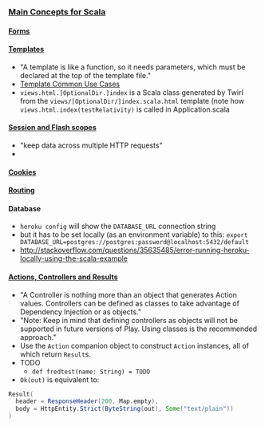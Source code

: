 ### [Main Concepts for Scala](https://www.playframework.com/documentation/2.5.x/ScalaHome)

#### [Forms](https://www.playframework.com/documentation/2.5.x/ScalaForms)

#### [Templates](https://www.playframework.com/documentation/2.5.x/ScalaTemplates)
* "A template is like a function, so it needs parameters, which must be declared at the top of the template file."
* [Template Common Use Cases](https://www.playframework.com/documentation/2.5.x/ScalaTemplateUseCases)
* `views.html.[OptionalDir.]index` is a Scala class generated by Twirl from the `views/[OptionalDir/]index.scala.html` template (note how `views.html.index(testRelativity)` is called in Application.scala

#### [Session and Flash scopes](https://www.playframework.com/documentation/2.5.x/ScalaSessionFlash)
* "keep data across multiple HTTP requests"
* 

#### [Cookies](https://www.playframework.com/documentation/2.5.x/ScalaResults#setting-and-discarding-cookies)

#### [Routing](https://www.playframework.com/documentation/2.5.x/ScalaRouting)

#### Database
* `heroku config` will show the `DATABASE_URL` connection string
* but it has to be set locally (as an environment variable) to this: `export DATABASE_URL=postgres://postgres:password@localhost:5432/default`
* http://stackoverflow.com/questions/35635485/error-running-heroku-locally-using-the-scala-example

#### [Actions, Controllers and Results](https://www.playframework.com/documentation/2.5.x/ScalaActions)
* "A Controller is nothing more than an object that generates Action values. Controllers can be defined as classes to take advantage of Dependency Injection or as objects."
* "Note: Keep in mind that defining controllers as objects will not be supported in future versions of Play. Using classes is the recommended approach."
* Use the `Action` companion object to construct `Action` instances, all of which return `Result`s.
* TODO
  * `def fredtest(name: String) = TODO`
* `Ok(out)` is equivalent to:

```scala
Result(
  header = ResponseHeader(200, Map.empty),
  body = HttpEntity.Strict(ByteString(out), Some("text/plain"))
)
```